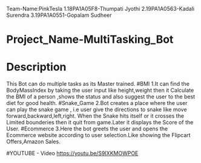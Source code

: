 Team-Name:PinkTesla
1.18PA1A05F8-Thumpati Jyothi
2.19PA1A0563-Kadali Surendra
3.19PA1A0551-Gopalam Sudheer
# Project_Name-MultiTasking_Bot
# Description
This Bot can do multiple tasks as its Master trained.
#BMI
1.It can find the BodyMassIndex by taking the user input like height,weight then it Calculate the BMI of a person ,shows the status and also suggest the user to the best diet for good health.
#Snake_Game
2.Bot creates a place where the user can play the snake game , i.e user give the directions to snake like move forward,backward,left,right. When the Snake hits itself or it crosses the Limited bounderies then it quit from game.Later it displays the Score of the User.
#Ecommerce
3.Here the bot  greets the user and opens the Ecommerce website according to user selection.Like showing the Flipcart Offers,Amazon Sales. 

#YOUTUBE - Video
https://youtu.be/S9IXKMOWPOE
